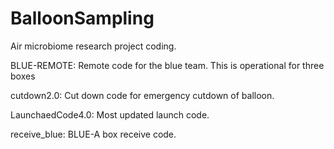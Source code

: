 # BalloonSampling
Air microbiome research project coding.

BLUE-REMOTE:
  Remote code for the blue team. This is operational for three boxes
 
cutdown2.0:
  Cut down code for emergency cutdown of balloon.
  
LaunchaedCode4.0:
  Most updated launch code.
  
receive_blue:
  BLUE-A box receive code.
